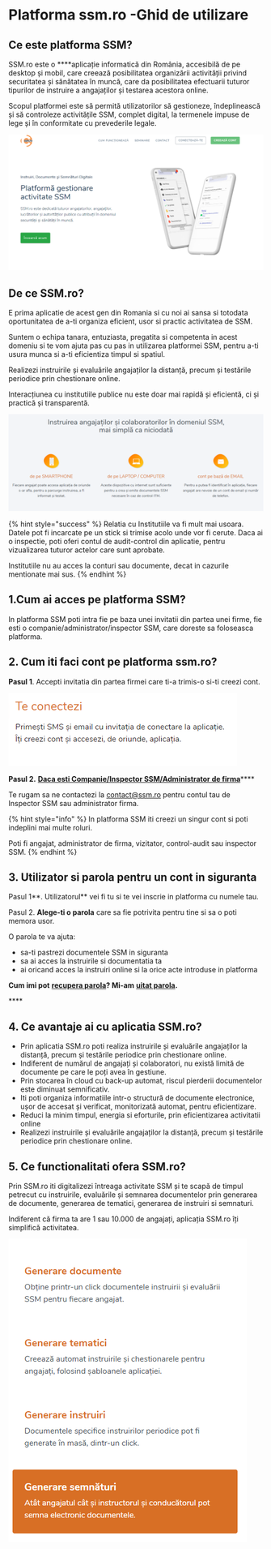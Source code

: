 # Platforma ssm.ro -Ghid de utilizare

## Ce este platforma SSM?

 SSM.ro este o ****aplicație informatică din România,  accesibilă de pe desktop și mobil, care creează posibilitatea organizării activității privind securitatea și sănătatea în muncă, care da posibilitatea efectuarii tuturor tipurilor de instruire a angajaților și testarea acestora online.  

 Scopul platformei este să permită utilizatorilor să gestioneze, îndeplinească și să controleze activitățile SSM, complet digital, la termenele impuse de lege și în conformitate cu prevederile legale.

![](.gitbook/assets/image%20%2820%29.png)



## De ce SSM.ro?

E prima aplicatie de acest gen din Romania si cu noi ai sansa si totodata oportunitatea de a-ti organiza eficient, usor si practic activitatea de SSM.

Suntem o echipa tanara, entuziasta, pregatita si competenta in acest domeniu si te vom ajuta pas cu pas in utilizarea platformei SSM, pentru a-ti usura munca si a-ti eficientiza timpul si spatiul.

Realizezi instruirile și evaluările angajaților la distanță, precum și testările periodice prin chestionare online.

Interacțiunea cu institutiile publice nu este doar mai rapidă și eficientă, ci și  practică și transparentă.

![](.gitbook/assets/image%20%2851%29.png)





{% hint style="success" %}
Relatia cu Institutiile va fi mult mai usoara. Datele pot fi incarcate pe un stick si trimise acolo unde vor fi cerute. Daca ai o inspectie, poti oferi contul de audit-control din aplicatie, pentru vizualizarea tuturor actelor care sunt aprobate.

Institutiile nu au acces la conturi sau documente, decat in cazurile mentionate mai sus.
{% endhint %}

## 1.Cum ai acces pe platforma SSM?

In platforma SSM poti intra fie pe baza unei invitatii din partea unei firme, fie  esti o companie/administrator/inspector SSM, care doreste sa foloseasca platforma.

 



## 2. Cum iti faci cont pe platforma ssm.ro?

 **Pasul 1**. Accepti invitatia din partea firmei care ti-a trimis-o si-ti creezi cont.

![](.gitbook/assets/image%20%2885%29.png)

**Pasul 2.**  [**Daca esti Companie/Inspector SSM/Administrator de firma**](cum-iti-creezi-cont-ca-si-companie.md)\*\*\*\*

Te rugam sa ne contactezi la  contact@ssm.ro pentru contul tau de Inspector SSM sau administrator firma.

  

{% hint style="info" %}
In platforma SSM iti creezi un singur cont si poti indeplini mai multe roluri.

Poti fi angajat, administrator de firma, vizitator, control-audit sau inspector SSM.
{% endhint %}





## 3.  Utilizator si parola pentru un cont in siguranta

Pasul 1**. Utilizatorul**  vei fi tu si te vei inscrie in platforma cu numele tau.

 Pasul 2. **Alege-ti o parola** care sa fie potrivita pentru tine si sa o poti memora usor.

O parola te va ajuta:  

* sa-ti pastrezi documentele SSM in siguranta
* sa ai acces la instruirile si documentatia ta
* ai oricand acces la instruiri online si la orice acte introduse in platforma

**Cum imi pot** [**recupera parola**](probleme-posibile-ce-pot-aparea-si-cum-le-poti-rezolva/)**?  Mi-am** [**uitat parola**](probleme-posibile-ce-pot-aparea-si-cum-le-poti-rezolva/)**.**

\*\*\*\*

## 4. Ce avantaje ai cu aplicatia SSM.ro?

* Prin aplicatia SSM.ro poti realiza instruirile și evaluările angajaților la distanță, precum și testările periodice prin chestionare online.
* Indiferent de numărul de angajați și colaboratori, nu există limită de documente pe care le poți avea în gestiune.
* Prin stocarea în cloud cu back-up automat, riscul pierderii documentelor este diminuat semnificativ.
* Iti poti organiza informatiile intr-o structură de documente electronice, ușor de accesat și verificat, monitorizată automat, pentru eficientizare.
* Reduci la minim timpul, energia si eforturile, prin eficientizarea activitatii online 
* Realizezi instruirile și evaluările angajaților la distanță, precum și testările periodice prin chestionare online.

## 5. Ce functionalitati ofera SSM.ro?

Prin SSM.ro iti digitalizezi întreaga activitate SSM și te scapă de timpul petrecut cu instruirile, evaluările și semnarea documentelor prin generarea de documente, generarea de tematici, generarea de instruiri si semnaturi.

 Indiferent că firma ta are 1 sau 10.000 de angajați, aplicația SSM.ro îți simplifică activitatea.

![](.gitbook/assets/image%20%2835%29.png)









 

  





 













 


